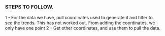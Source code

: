 ### STEPS TO FOLLOW.

1 - For the data we have, pull coordinates used to generate it and filter to see the trends.
    This has not worked out. From adding the coordinates, we only have one point
2 - Get other coordinates, and use them to pull the data.